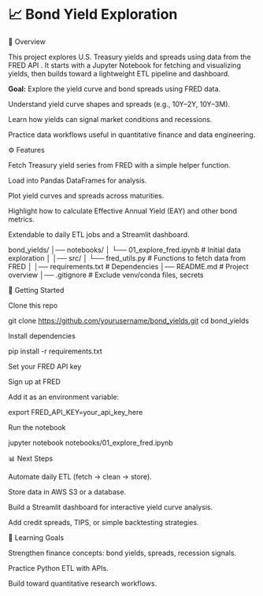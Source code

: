 # 📈 Bond Yield Exploration
📌 Overview

This project explores U.S. Treasury yields and spreads using data from the FRED API
.
It starts with a Jupyter Notebook for fetching and visualizing yields, then builds toward a lightweight ETL pipeline and dashboard.

**Goal:** Explore the yield curve and bond spreads using FRED data.

Understand yield curve shapes and spreads (e.g., 10Y–2Y, 10Y–3M).

Learn how yields can signal market conditions and recessions.

Practice data workflows useful in quantitative finance and data engineering.

⚙️ Features

Fetch Treasury yield series from FRED with a simple helper function.

Load into Pandas DataFrames for analysis.

Plot yield curves and spreads across maturities.

Highlight how to calculate Effective Annual Yield (EAY) and other bond metrics.

Extendable to daily ETL jobs and a Streamlit dashboard.

bond_yields/
│── notebooks/
│ └── 01_explore_fred.ipynb # Initial data exploration
│
│── src/
│ └── fred_utils.py # Functions to fetch data from FRED
│
│── requirements.txt # Dependencies
│── README.md # Project overview
│── .gitignore # Exclude venv/conda files, secrets

🚀 Getting Started

Clone this repo

git clone https://github.com/yourusername/bond_yields.git
cd bond_yields


Install dependencies

pip install -r requirements.txt


Set your FRED API key

Sign up at FRED

Add it as an environment variable:

export FRED_API_KEY=your_api_key_here


Run the notebook

jupyter notebook notebooks/01_explore_fred.ipynb

📊 Next Steps

Automate daily ETL (fetch → clean → store).

Store data in AWS S3 or a database.

Build a Streamlit dashboard for interactive yield curve analysis.

Add credit spreads, TIPS, or simple backtesting strategies.

📖 Learning Goals

Strengthen finance concepts: bond yields, spreads, recession signals.

Practice Python ETL with APIs.

Build toward quantitative research workflows.
